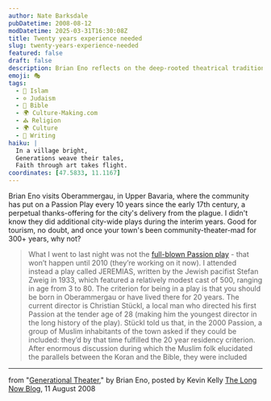 ```yaml
---
author: Nate Barksdale
pubDatetime: 2008-08-12
modDatetime: 2025-03-31T16:30:08Z
title: Twenty years experience needed
slug: twenty-years-experience-needed
featured: false
draft: false
description: Brian Eno reflects on the deep-rooted theatrical traditions and community spirit of Oberammergau.
emoji: 🎭
tags:
  - 🌙 Islam
  - ✡️ Judaism
  - 📖 Bible
  - 🌍 Culture-Making.com
  - ⛪ Religion
  - 🌍 Culture
  - 📝 Writing
haiku: |
  In a village bright,  
  Generations weave their tales,  
  Faith through art takes flight.
coordinates: [47.5833, 11.1167]
---
```


Brian Eno visits Oberammergau, in Upper Bavaria, where the community has put on a Passion Play every 10 years since the early 17th century, a perpetual thanks-offering for the city's delivery from the plague. I didn't know they did additional city-wide plays during the interim years. Good for tourism, no doubt, and once your town's been community-theater-mad for 300+ years, why not?

> What I went to last night was not the [full-blown Passion play](http://web.archive.org/web/20080803015703/http://www.oberammergau.de:80/ot_e/passionplay/) \- that won’t happen until 2010 (they’re working on it now). I attended instead a play called JEREMIAS, written by the Jewish pacifist Stefan Zweig in 1933, which featured a relatively modest cast of 500, ranging in age from 3 to 80. The criterion for being in a play is that you should be born in Oberammergau or have lived there for 20 years. The current director is Christian Stückl, a local man who directed his first Passion at the tender age of 28 (making him the youngest director in the long history of the play). Stückl told us that, in the 2000 Passion, a group of Muslim inhabitants of the town asked if they could be included: they’d by that time fulfilled the 20 year residency criterion. After enormous discussion during which the Muslim folk elucidated the parallels between the Koran and the Bible, they were included

---

from "[Generational Theater](http://blog.longnow.org/2008/08/11/generational-theater/)," by Brian Eno, posted by Kevin Kelly [The Long Now Blog](http://blog.longnow.org/2008/08/11/generational-theater/), 11 August 2008
